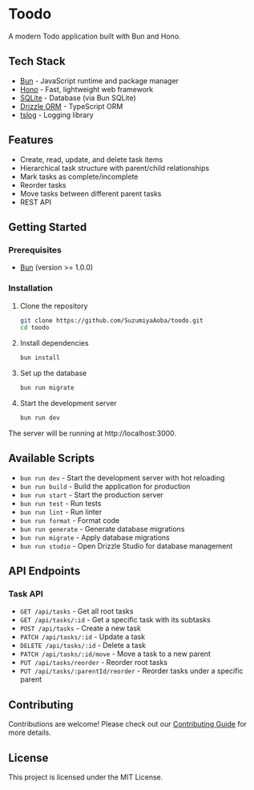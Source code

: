 # Toodo

A modern Todo application built with Bun and Hono.

## Tech Stack

- [Bun](https://bun.sh/) - JavaScript runtime and package manager
- [Hono](https://hono.dev/) - Fast, lightweight web framework
- [SQLite](https://www.sqlite.org/) - Database (via Bun SQLite)
- [Drizzle ORM](https://orm.drizzle.team/) - TypeScript ORM
- [tslog](https://tslog.js.org/) - Logging library

## Features

- Create, read, update, and delete task items
- Hierarchical task structure with parent/child relationships
- Mark tasks as complete/incomplete
- Reorder tasks
- Move tasks between different parent tasks
- REST API

## Getting Started

### Prerequisites

- [Bun](https://bun.sh/) (version >= 1.0.0)

### Installation

1. Clone the repository

   ```bash
   git clone https://github.com/SuzumiyaAoba/toodo.git
   cd toodo
   ```

2. Install dependencies

   ```bash
   bun install
   ```

3. Set up the database

   ```bash
   bun run migrate
   ```

4. Start the development server
   ```bash
   bun run dev
   ```

The server will be running at http://localhost:3000.

## Available Scripts

- `bun run dev` - Start the development server with hot reloading
- `bun run build` - Build the application for production
- `bun run start` - Start the production server
- `bun run test` - Run tests
- `bun run lint` - Run linter
- `bun run format` - Format code
- `bun run generate` - Generate database migrations
- `bun run migrate` - Apply database migrations
- `bun run studio` - Open Drizzle Studio for database management

## API Endpoints

### Task API

- `GET /api/tasks` - Get all root tasks
- `GET /api/tasks/:id` - Get a specific task with its subtasks
- `POST /api/tasks` - Create a new task
- `PATCH /api/tasks/:id` - Update a task
- `DELETE /api/tasks/:id` - Delete a task
- `PATCH /api/tasks/:id/move` - Move a task to a new parent
- `PUT /api/tasks/reorder` - Reorder root tasks
- `PUT /api/tasks/:parentId/reorder` - Reorder tasks under a specific parent

## Contributing

Contributions are welcome! Please check out our [Contributing Guide](docs/CONTRIBUTING.md) for more details.

## License

This project is licensed under the MIT License.
